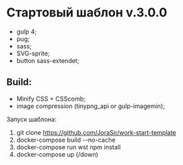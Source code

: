 # Стартовый шаблон v.3.0.0

* gulp 4;
* pug;
* sass;
* SVG-sprite;
* button sass-extendet;

## Build:
* Minify CSS + CSScomb;
* image compression (tinypng_api or gulp-imagemin);

Запуск шаблона:

1. git clone https://github.com/JoraSir/work-start-template
2. docker-compose build --no-cache
3. docker-compose run wst npm install
4. docker-compose up (/down)


